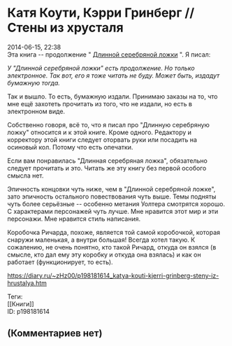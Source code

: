 Катя Коути, Кэрри Гринберг // Стены из хрусталя
===============================================

  
2014-06-15, 22:38  
 Эта книга -- продолжение "  [Длинной серебряной ложки](Катя%20Коути,%20Кэрри%20Гринберг%20%20Длинная%20серебряная%20ложка)  ". Я писал:   
   
  *У "Длинной серебряной ложки" есть продолжение. Но только электронное. Так вот, его я тоже читать не буду. Может быть, издадут бумажную тогда.*    
   
 Так и вышло. То есть, бумажную издали. Принимаю заказы на то, что мне ещё захотеть прочитать из того, что не издали, но есть в электронном виде.   
   
 Собственно говоря, всё то, что я писал про "Длинную серебряную ложку" относится и к этой книге. Кроме одного. Редактору и корректору этой книги следует оторвать руки или посадить на осиновый кол. Потому что есть опечатки.   
   
 Если вам понравилась "Длинная серебряная ложка", обязательно следует прочитать и это. Читать же эту книгу без первой особого смысла нет.   
   
 Эпичность концовки чуть ниже, чем в "Длинной серебряной ложке", зато эпичность остального повествования чуть выше. Темы подняты чуть более серьёзные -- особенно метания Уолтера смотрятся хорошо. С характерами персонажей чуть лучше. Мне нравится этот мир и эти персонажи. Мне нравится стиль написания.   
   
 Коробочка Ричарда, похоже, является той самой коробочкой, которая снаружи маленькая, а внутри большая! Всегда хотел такую. К сожалению, не очень понятно, кто такой Ричард, откуда он взялся (в смысле, кто дал ему эту коробку и откуда она взялась) и как он работает (функционирует, то есть).   
  
<https://diary.ru/~zHz00/p198181614_katya-kouti-kjerri-grinberg-steny-iz-hrustalya.htm>  
  
Теги:  
[[Книги]]  
ID: p198181614  


(Комментариев нет)
------------------
